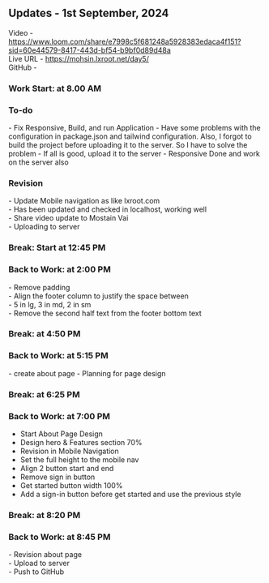 <h2>Updates - 1st September, 2024</h2>

Video - https://www.loom.com/share/e7998c5f681248a5928383edaca4f151?sid=60e44579-8417-443d-bf54-b9bf0d89d48a </br>
Live URL - https://mohsin.lxroot.net/day5/ </br>
GitHub - 


<h3>Work Start: at 8.00 AM</h3>

<h3>To-do</h3>
- Fix Responsive, Build, and run Application
- Have some problems with the configuration in package.json and tailwind configuration. Also, I forgot to build the project before uploading it to the server.  So I have to solve the problem
- If all is good, upload it to the server
- Responsive Done and work on the server also

<h3>Revision</h3>
- Update Mobile navigation as like lxroot.com </br>
- Has been updated and checked in localhost, working well </br>
- Share video update to Mostain Vai </br>
- Uploading to server 

<h3>Break: Start at 12:45 PM</h3>

<h3>Back to Work: at 2:00 PM</h3>
- Remove padding </br>
- Align the footer column to justify the space between </br>
- 5 in lg, 3 in md, 2 in sm </br>
- Remove the second half text from the footer bottom text </br>

<h3>Break: at 4:50 PM</h3>

<h3>Back to Work: at 5:15 PM</h3>
- create about page
- Planning for page design

<h3>Break: at 6:25 PM</h3>

<h3>Back to Work: at 7:00 PM</h3>

- Start About Page Design
- Design hero & Features section 70%
- Revision in Mobile Navigation
- Set the full height to the mobile nav
- Align 2 button start and end
- Remove sign in button
- Get started button width 100%
- Add a sign-in button before get started and use the previous style


<h3>Break: at 8:20 PM</h3>


<h3>Back to Work: at 8:45 PM</h3>
- Revision about page</br>
- Upload to server</br>
- Push to GitHub

